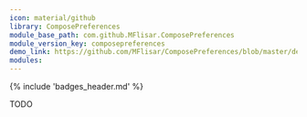 ```yaml
---
icon: material/github
library: ComposePreferences
module_base_path: com.github.MFlisar.ComposePreferences
module_version_key: composepreferences
demo_link: https://github.com/MFlisar/ComposePreferences/blob/master/demo/src/main/java/com/michaelflisar/composepreferences/demo
modules:
---
```


{% include 'badges_header.md' %}

TODO